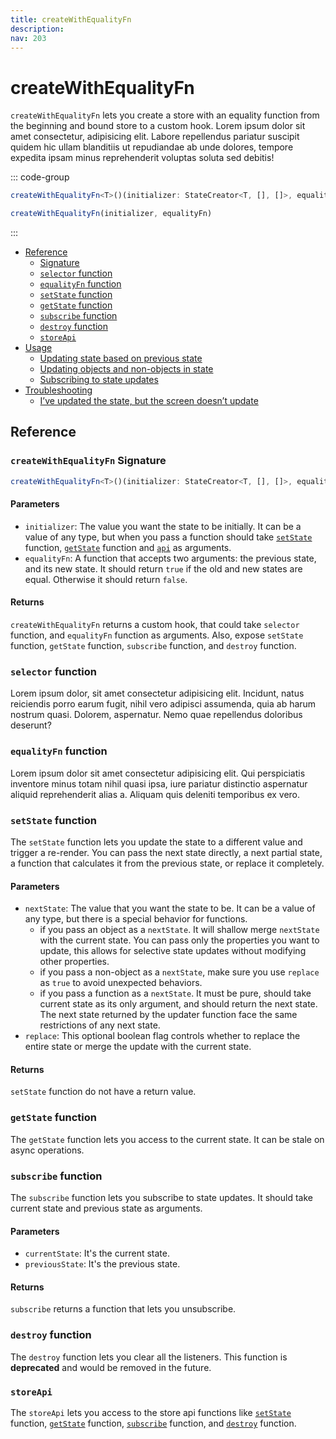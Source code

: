 ```yaml
---
title: createWithEqualityFn
description:
nav: 203
---
```


# createWithEqualityFn

`createWithEqualityFn` lets you create a store with an equality function from the beginning and
bound store to a custom hook. Lorem ipsum dolor sit amet consectetur, adipisicing elit. Labore
repellendus pariatur suscipit quidem hic ullam blanditiis ut repudiandae ab unde dolores, tempore
expedita ipsam minus reprehenderit voluptas soluta sed debitis!

::: code-group

```ts [TypeScript]
createWithEqualityFn<T>()(initializer: StateCreator<T, [], []>, equalityFn: (a: T, b: T) => boolean): UseBoundStore<StoreApi<T>>
```

```js [JavaScript]
createWithEqualityFn(initializer, equalityFn)
```

:::

- [Reference](#reference)
  - [Signature](#createwithequalityfn-signature)
  - [`selector` function](#selector-function)
  - [`equalityFn` function](#equalityfn-function)
  - [`setState` function](#setstate-function)
  - [`getState` function](#getstate-function)
  - [`subscribe` function](#subscribe-function)
  - [`destroy` function](#destroy-function)
  - [`storeApi`](#storeapi)
- [Usage](#usage)
  - [Updating state based on previous state](#updating-state-base-on-a-previous-state)
  - [Updating objects and non-objects in state](#updating-objects-and-non-objects-in-state)
  - [Subscribing to state updates](#subscribing-to-state-updates)
- [Troubleshooting](#troubleshooting)
  - [I’ve updated the state, but the screen doesn’t update](#ive-updated-the-state-but-the-screen-doesnt-update)

## Reference

### `createWithEqualityFn` Signature

```ts
createWithEqualityFn<T>()(initializer: StateCreator<T, [], []>, equalityFn: (a: T, b: T) => boolean): UseBoundStore<StoreApi<T>>
```

#### Parameters

- `initializer`: The value you want the state to be initially. It can be a value of any type, but
  when you pass a function should take [`setState`](#setstate-function) function,
  [`getState`](#getstate-function) function and [`api`](#api) as arguments.
- `equalityFn`: A function that accepts two arguments: the previous state, and its new state. It
  should return `true` if the old and new states are equal. Otherwise it should return `false`.

#### Returns

`createWithEqualityFn` returns a custom hook, that could take `selector` function, and `equalityFn`
function as arguments. Also, expose `setState` function, `getState` function, `subscribe` function,
and `destroy` function.

### `selector` function

Lorem ipsum dolor, sit amet consectetur adipisicing elit. Incidunt, natus reiciendis porro earum
fugit, nihil vero adipisci assumenda, quia ab harum nostrum quasi. Dolorem, aspernatur. Nemo quae
repellendus doloribus deserunt?

### `equalityFn` function

Lorem ipsum dolor sit amet consectetur adipisicing elit. Qui perspiciatis inventore minus totam
nihil quasi ipsa, iure pariatur distinctio aspernatur aliquid reprehenderit alias a. Aliquam quis
deleniti temporibus ex vero.

### `setState` function

The `setState` function lets you update the state to a different value and trigger a re-render. You
can pass the next state directly, a next partial state, a function that calculates it from the
previous state, or replace it completely.

#### Parameters

- `nextState`: The value that you want the state to be. It can be a value of any type, but there is
  a special behavior for functions.
  - if you pass an object as a `nextState`. It will shallow merge `nextState` with the current
    state. You can pass only the properties you want to update, this allows for selective state
    updates without modifying other properties.
  - if you pass a non-object as a `nextState`, make sure you use `replace` as `true` to avoid
    unexpected behaviors.
  - if you pass a function as a `nextState`. It must be pure, should take current state as its
    only argument, and should return the next state. The next state returned by the updater
    function face the same restrictions of any next state.
- `replace`: This optional boolean flag controls whether to replace the entire state or merge the
  update with the current state.

#### Returns

`setState` function do not have a return value.

### `getState` function

The `getState` function lets you access to the current state. It can be stale on async operations.

### `subscribe` function

The `subscribe` function lets you subscribe to state updates. It should take current state and
previous state as arguments.

#### Parameters

- `currentState`: It's the current state.
- `previousState`: It's the previous state.

#### Returns

`subscribe` returns a function that lets you unsubscribe.

### `destroy` function

The `destroy` function lets you clear all the listeners. This function is **deprecated** and would
be removed in the future.

### `storeApi`

The `storeApi` lets you access to the store api functions like [`setState`](#setstate-function)
function, [`getState`](#getstate-function) function, [`subscribe`](#subscribe-function) function,
and [`destroy`](#destroy-function) function.
